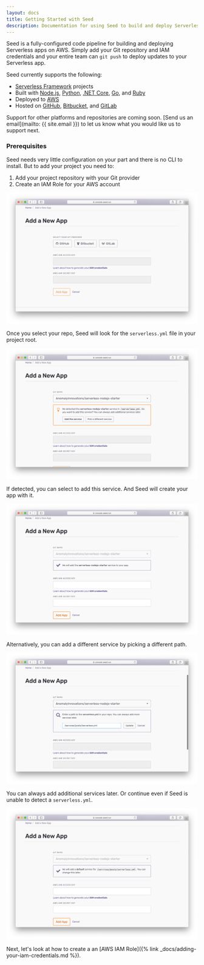 ```yaml
---
layout: docs
title: Getting Started with Seed
description: Documentation for using Seed to build and deploy Serverless apps
---
```


Seed is a fully-configured code pipeline for building and deploying Serverless apps on AWS. Simply add your Git repository and IAM credentials and your entire team can `git push` to deploy updates to your Serverless app.

Seed currently supports the following:

- [Serverless Framework](https://serverless.com/framework/) projects
- Built with [Node.js](https://nodejs.org/en/), [Python](https://www.python.org), [.NET Core](https://github.com/dotnet/core), [Go](https://golang.org/), and [Ruby](https://www.ruby-lang.org/en/)
- Deployed to [AWS](https://aws.amazon.com)
- Hosted on [GitHub](https://github.com), [Bitbucket](https://bitbucket.org/), and [GitLab](https://gitlab.com)

Support for other platforms and repositories are coming soon. [Send us an email](mailto: {{ site.email }}) to let us know what you would like us to support next.

### Prerequisites

Seed needs very little configuration on your part and there is no CLI to install. But to add your project you need to:

1. Add your project repository with your Git provider
2. Create an IAM Role for your AWS account

![Create a new app](/assets/docs/index/create-a-new-app.png)

Once you select your repo, Seed will look for the `serverless.yml` file in your project root.

![Auto-detect serverless.yml for new app](/assets/docs/index/auto-detect-serverless-yml-for-new-app.png)

If detected, you can select to add this service. And Seed will create your app with it.

![Confirm default service for new app](/assets/docs/index/confirm-default-service-for-new-app.png)

Alternatively, you can add a different service by picking a different path.

![Pick different default service for new app](/assets/docs/index/pick-different-default-service-for-new-app.png)

You can always add additional services later. Or continue even if Seed is unable to detect a `serverless.yml`.

![Continue without detecting service for new app](/assets/docs/index/continue-without-detecting-service-for-new-app.png)

Next, let's look at how to create a an [AWS IAM Role]({% link _docs/adding-your-iam-credentials.md %}).
